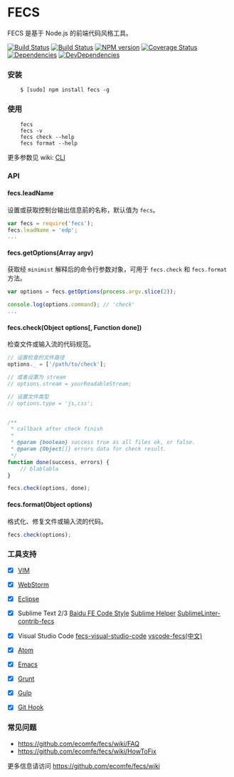 FECS
==========

FECS 是基于 Node.js 的前端代码风格工具。

[![Build Status](https://img.shields.io/travis/ecomfe/fecs.svg?style=flat)](http://travis-ci.org/ecomfe/fecs)
[![Build Status](https://img.shields.io/appveyor/ci/chriswong/fecs.svg?style=flat)](https://ci.appveyor.com/project/chriswong/fecs)
[![NPM version](https://img.shields.io/npm/v/fecs.svg?style=flat)](https://www.npmjs.com/package/fecs)
[![Coverage Status](https://img.shields.io/coveralls/ecomfe/fecs.svg?style=flat)](https://coveralls.io/r/ecomfe/fecs)
[![Dependencies](https://img.shields.io/david/ecomfe/fecs.svg?style=flat)](https://david-dm.org/ecomfe/fecs)
[![DevDependencies](https://img.shields.io/david/dev/ecomfe/fecs.svg?style=flat)](https://david-dm.org/ecomfe/fecs)


### 安装

```
    $ [sudo] npm install fecs -g
```

### 使用

```
    fecs
    fecs -v
    fecs check --help
    fecs format --help
```

更多参数见 wiki: [CLI](https://github.com/ecomfe/fecs/wiki/CLI)

### API

#### fecs.leadName

设置或获取控制台输出信息前的名称，默认值为 `fecs`。

```javascript
var fecs = require('fecs');
fecs.leadName = 'edp';
...
```

#### fecs.getOptions(Array argv)

获取经 `minimist` 解释后的命令行参数对象，可用于 `fecs.check` 和 `fecs.format` 方法。

```javascript
var options = fecs.getOptions(process.argv.slice(2));

console.log(options.command); // 'check'
...
```

#### fecs.check(Object options[, Function done])

检查文件或输入流的代码规范。

```javascript
// 设置检查的文件路径
options._ = ['/path/to/check'];

// 或者设置为 stream
// options.stream = yourReadableStream;

// 设置文件类型
// options.type = 'js,css';


/**
 * callback after check finish
 *
 * @param {boolean} success true as all files ok, or false.
 * @param {Object[]} errors data for check result.
 */
function done(success, errors) {
    // blablabla
}

fecs.check(options, done);
```

#### fecs.format(Object options)

格式化、修复文件或输入流的代码。

```javascript
fecs.check(options);
```


### 工具支持

 - [x] [VIM](https://github.com/hushicai/fecs.vim)
 - [x] [WebStorm](https://github.com/leeight/Baidu-FE-Code-Style#webstorm)
 - [x] [Eclipse](https://github.com/ecomfe/fecs-eclipse)
 - [x] Sublime Text 2/3 [Baidu FE Code Style](https://github.com/leeight/Baidu-FE-Code-Style) [Sublime Helper](https://github.com/baidu-lbs-opn-fe/Sublime-fecsHelper) [SublimeLinter-contrib-fecs](https://github.com/robbenmu/SublimeLinter-contrib-fecs)
 - [x] Visual Studio Code [fecs-visual-studio-code](https://github.com/21paradox/fecs-visual-studio-code) [vscode-fecs(中文)](https://github.com/MarxJiao/VScode-fecs)
 - [x] [Atom](https://github.com/8427003/atom-fecs)
 - [x] [Emacs](https://github.com/Niandalu/flycheck-fecs)

 - [x] [Grunt](https://github.com/ecomfe/fecs-grunt)
 - [x] [Gulp](https://github.com/ecomfe/fecs-gulp)

 - [x] [Git Hook](https://github.com/cxtom/fecs-git-hooks)


### 常见问题

- <https://github.com/ecomfe/fecs/wiki/FAQ>
- <https://github.com/ecomfe/fecs/wiki/HowToFix>

更多信息请访问 <https://github.com/ecomfe/fecs/wiki>


